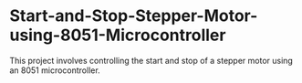 # Start-and-Stop-Stepper-Motor-using-8051-Microcontroller
This project involves controlling the start and stop of a stepper motor using an 8051 microcontroller.
